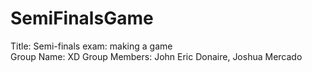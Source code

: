 # SemiFinalsGame

Title: Semi-finals exam: making a game <br>
Group Name: XD
Group Members: John Eric Donaire, Joshua Mercado
